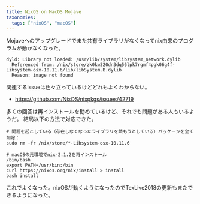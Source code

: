 ```yaml
---
title: NixOS on MacOS Mojave
taxonomies:
  tags: ["nixOS", "macOS"]
---
```

Mojaveへのアップグレードでまた共有ライブラリがなくなってnix由来のプログラムが動かなくなった。

```
dyld: Library not loaded: /usr/lib/system/libsystem_network.dylib
  Referenced from: /nix/store/zk0kw320dn3dq56lpk7rgmf4pgk06g4f-Libsystem-osx-10.11.6/lib/libSystem.B.dylib
  Reason: image not found
```

関連するissueは色々立っているけどどれもよくわからない。

- https://github.com/NixOS/nixpkgs/issues/42719

多くの回答は再インストールを勧めているけど、それでも問題がある人もいるようだ。
結局以下の方法で対応できた。

```
# 問題を起こしている（存在しなくなったライブラリを読もうとしている）パッケージを全て削除：
sudo rm -fr /nix/store/*-Libsystem-osx-10.11.6

# macOSの元環境でnix-2.1.2を再インストール
/bin/bash
export PATH=/usr/bin:/bin
curl https://nixos.org/nix/install > install
bash install
```

これでよくなった。nixOSが動くようになったのでTexLive2018の更新もまたできるようになった。
